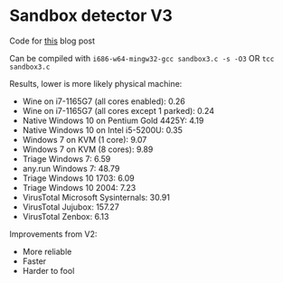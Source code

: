 # Sandbox detector V3

Code for [this](https://lemond69.github.io/2023/10/02/post.html) blog post

Can be compiled with `i686-w64-mingw32-gcc sandbox3.c -s -O3` OR `tcc sandbox3.c`

Results, lower is more likely physical machine:
-   Wine on i7-1165G7 (all cores enabled): 0.26
-   Wine on i7-1165G7 (all cores except 1 parked): 0.24
-   Native Windows 10 on Pentium Gold 4425Y: 4.19
-   Native Windows 10 on Intel i5-5200U: 0.35
-   Windows 7 on KVM (1 core): 9.07
-   Windows 7 on KVM (8 cores): 9.89
-   Triage Windows 7: 6.59
-   any.run Windows 7: 48.79
-   Triage Windows 10 1703: 6.09
-   Triage Windows 10 2004: 7.23
-   VirusTotal Microsoft Sysinternals: 30.91
-   VirusTotal Jujubox: 157.27
-   VirusTotal Zenbox: 6.13

Improvements from V2:
-   More reliable
-   Faster
-   Harder to fool
